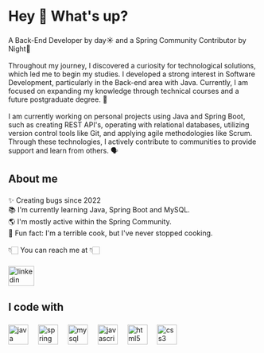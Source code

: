 <h1 align="left">Hey 👋 What's up?</h1>

###

<p align="left">A Back-End Developer by day☀️ and a Spring Community Contributor by Night🌙<br><br>Throughout my journey, I discovered a curiosity for technological solutions, which led me to begin my studies. I developed a strong interest in Software Development, particularly in the Back-end area with Java. Currently, I am focused on expanding my knowledge through technical courses and a future postgraduate degree. 🚀<br><br>I am currently working on personal projects using Java and Spring Boot, such as creating REST API's, operating with relational databases, utilizing version control tools like Git, and applying agile methodologies like Scrum. Through these technologies, I actively contribute to communities to provide support and learn from others. 🗣️</p>

###

<h2 align="left">About me</h2>

###

<p align="left">✨ Creating bugs since 2022<br>📚 I'm currently learning Java, Spring Boot and MySQL.<br>🌎 I'm mostly active within the Spring Community.<br>🎲 Fun fact: I'm a terrible cook, but I've never stopped cooking.<br><br>👇🏻 You can reach me at 👇🏻</p>

###

<div align="left">
  <a href="https://www.linkedin.com/in/wellington-slima/" target="_blank">
    <img src="https://raw.githubusercontent.com/maurodesouza/profile-readme-generator/master/src/assets/icons/social/linkedin/default.svg" width="52" height="40" alt="linkedin logo"  />
  </a>
</div>

###

<h2 align="left">I code with</h2>

###

<div align="left">
  <img src="https://cdn.jsdelivr.net/gh/devicons/devicon/icons/java/java-original.svg" height="40" alt="java logo"  />
  <img width="12" />
  <img src="https://cdn.jsdelivr.net/gh/devicons/devicon/icons/spring/spring-original.svg" height="40" alt="spring logo"  />
  <img width="12" />
  <img src="https://cdn.jsdelivr.net/gh/devicons/devicon/icons/mysql/mysql-original.svg" height="40" alt="mysql logo"  />
  <img width="12" />
  <img src="https://cdn.jsdelivr.net/gh/devicons/devicon/icons/javascript/javascript-original.svg" height="40" alt="javascript logo"  />
  <img width="12" />
  <img src="https://cdn.jsdelivr.net/gh/devicons/devicon/icons/html5/html5-original.svg" height="40" alt="html5 logo"  />
  <img width="12" />
  <img src="https://cdn.jsdelivr.net/gh/devicons/devicon/icons/css3/css3-original.svg" height="40" alt="css3 logo"  />
</div>

###
